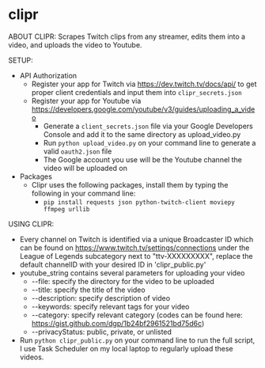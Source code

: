# clipr
ABOUT CLIPR:
Scrapes Twitch clips from any streamer, edits them into a video, and uploads the video to Youtube.

SETUP:
  - API Authorization
    - Register your app for Twitch via https://dev.twitch.tv/docs/api/ to get proper client credentials and input them into `clipr_secrets.json`
    - Register your app for Youtube via https://developers.google.com/youtube/v3/guides/uploading_a_video
      - Generate a `client_secrets.json` file via your Google Developers Console and add it to the same directory as upload_video.py
      - Run `python upload_video.py` on your command line to generate a valid `oauth2.json` file
      - The Google account you use will be the Youtube channel the video will be uploaded on
  - Packages
    - Clipr uses the following packages, install them by typing the following in your command line:
      - `pip install requests json python-twitch-client moviepy ffmpeg urllib `
      
USING CLIPR:
  - Every channel on Twitch is identified via a unique Broadcaster ID which can be found on https://www.twitch.tv/settings/connections under the
    League of Legends subcategory next to "ttv-XXXXXXXXX", replace the default channelID with your desired ID in 'clipr_public.py'
  - youtube_string contains several parameters for uploading your video
    - --file: specify the directory for the video to be uploaded
    - --title: specify the title of the video
    - --description: specify description of video
    - --keywords: specify relevant tags for your video
    - --category: specify relevant category (codes can be found here: https://gist.github.com/dgp/1b24bf2961521bd75d6c)
    - --privacyStatus: public, private, or unlisted
  - Run `python clipr_public.py` on your command line to run the full script, I use Task Scheduler on my local laptop to regularly upload these videos.
 
